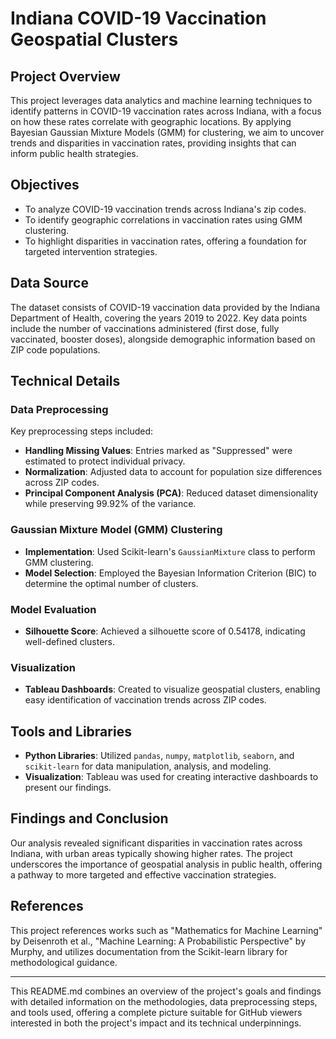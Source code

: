 # Indiana COVID-19 Vaccination Geospatial Clusters

## Project Overview
This project leverages data analytics and machine learning techniques to identify patterns in COVID-19 vaccination rates across Indiana, with a focus on how these rates correlate with geographic locations. By applying Bayesian Gaussian Mixture Models (GMM) for clustering, we aim to uncover trends and disparities in vaccination rates, providing insights that can inform public health strategies.

## Objectives
- To analyze COVID-19 vaccination trends across Indiana's zip codes.
- To identify geographic correlations in vaccination rates using GMM clustering.
- To highlight disparities in vaccination rates, offering a foundation for targeted intervention strategies.

## Data Source
The dataset consists of COVID-19 vaccination data provided by the Indiana Department of Health, covering the years 2019 to 2022. Key data points include the number of vaccinations administered (first dose, fully vaccinated, booster doses), alongside demographic information based on ZIP code populations.

## Technical Details

### Data Preprocessing
Key preprocessing steps included:
- **Handling Missing Values**: Entries marked as "Suppressed" were estimated to protect individual privacy.
- **Normalization**: Adjusted data to account for population size differences across ZIP codes.
- **Principal Component Analysis (PCA)**: Reduced dataset dimensionality while preserving 99.92% of the variance.

### Gaussian Mixture Model (GMM) Clustering
- **Implementation**: Used Scikit-learn's `GaussianMixture` class to perform GMM clustering.
- **Model Selection**: Employed the Bayesian Information Criterion (BIC) to determine the optimal number of clusters.

### Model Evaluation
- **Silhouette Score**: Achieved a silhouette score of 0.54178, indicating well-defined clusters.

### Visualization
- **Tableau Dashboards**: Created to visualize geospatial clusters, enabling easy identification of vaccination trends across ZIP codes.

## Tools and Libraries
- **Python Libraries**: Utilized `pandas`, `numpy`, `matplotlib`, `seaborn`, and `scikit-learn` for data manipulation, analysis, and modeling.
- **Visualization**: Tableau was used for creating interactive dashboards to present our findings.

## Findings and Conclusion
Our analysis revealed significant disparities in vaccination rates across Indiana, with urban areas typically showing higher rates. The project underscores the importance of geospatial analysis in public health, offering a pathway to more targeted and effective vaccination strategies.

## References
This project references works such as "Mathematics for Machine Learning" by Deisenroth et al., "Machine Learning: A Probabilistic Perspective" by Murphy, and utilizes documentation from the Scikit-learn library for methodological guidance.

---

This README.md combines an overview of the project's goals and findings with detailed information on the methodologies, data preprocessing steps, and tools used, offering a complete picture suitable for GitHub viewers interested in both the project's impact and its technical underpinnings.
